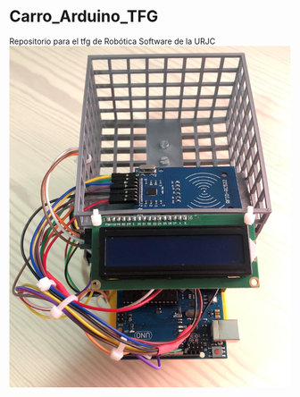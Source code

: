 # Carro_Arduino_TFG
Repositorio para el tfg de Robótica Software de la URJC
![](https://github.com/alexs2900/Carro_Arduino_TFG/blob/main/Media/Prototipo_final.jpg)
